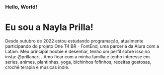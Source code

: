 ### Hello, World!  
# Eu sou a Nayla Prilla! 
Desde outubro de 2022 estou estudando programação, atualmente participando do projeto One T4 BR - FontEnd, uma parceria da Alura com a Latam.
Meu principal hoobie é desenhar, tenho um perfil sobre isso no insta: @prillanart .
Amo ficar com a minha família e tenho interesse em series, animes, plantinhas, yoga, bichinhos fofinhos, receitas gostosas, crochê terapia e musicas indie.


